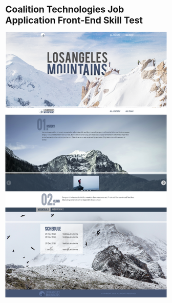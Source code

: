 # Coalition Technologies Job Application Front-End Skill Test

![Screenshot](./screenshots/Screenshot.png)
![Screenshot](./screenshots/Screenshot-1.png)
![Screenshot](./screenshots/Screenshot-2.png)
![Screenshot](./screenshots/Screenshot-3.png)